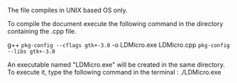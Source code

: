 The file compiles in UNIX based OS only.

To compile the document execute the following command in the directory containing the .cpp file.

g++ `pkg-config --cflags gtk+-3.0` -o LDMicro.exe LDMicro.cpp `pkg-config --libs gtk+-3.0`

An executable named "LDMicro.exe" will be created in the same directory. To execute it, type the following command in the terminal :
./LDMicro.exe
